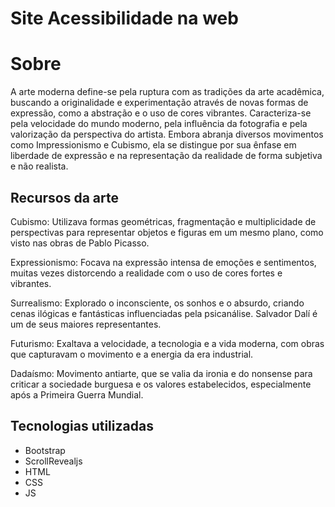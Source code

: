 # Site Acessibilidade na web
# Sobre 
A arte moderna define-se pela ruptura com as tradições da arte acadêmica, buscando a originalidade e experimentação através de novas formas de expressão, como a abstração e o uso de cores vibrantes. Caracteriza-se pela velocidade do mundo moderno, pela influência da fotografia e pela valorização da perspectiva do artista. Embora abranja diversos movimentos como Impressionismo e Cubismo, ela se distingue por sua ênfase em liberdade de expressão e na representação da realidade de forma subjetiva e não realista. 

## Recursos da arte
Cubismo: Utilizava formas geométricas, fragmentação e multiplicidade de perspectivas para representar objetos e figuras em um mesmo plano, como visto nas obras de Pablo Picasso.

Expressionismo: Focava na expressão intensa de emoções e sentimentos, muitas vezes distorcendo a realidade com o uso de cores fortes e vibrantes.

Surrealismo: Explorado o inconsciente, os sonhos e o absurdo, criando cenas ilógicas e fantásticas influenciadas pela psicanálise. Salvador Dalí é um de seus maiores representantes.

Futurismo: Exaltava a velocidade, a tecnologia e a vida moderna, com obras que capturavam o movimento e a energia da era industrial.

Dadaísmo: Movimento antiarte, que se valia da ironia e do nonsense para criticar a sociedade burguesa e os valores estabelecidos, especialmente após a Primeira Guerra Mundial. 

## Tecnologias utilizadas
- Bootstrap
- ScrollRevealjs
- HTML
- CSS
- JS
